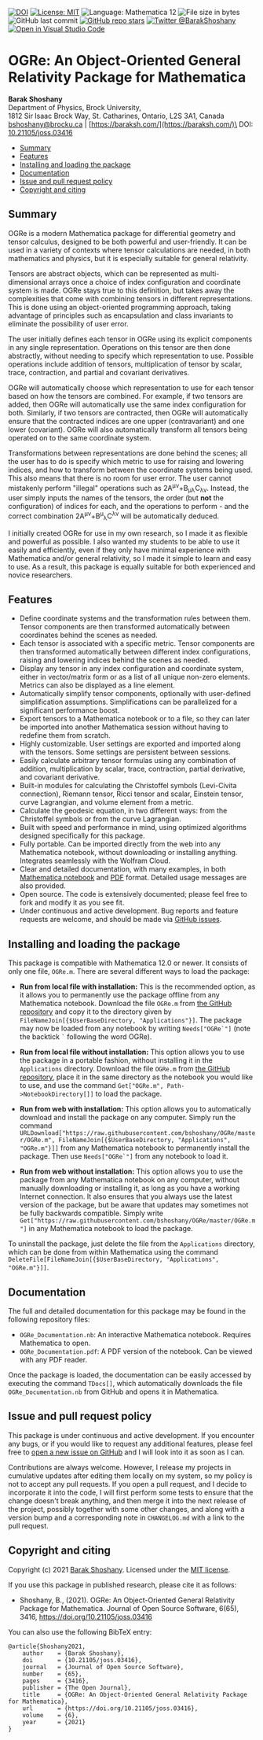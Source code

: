 [![DOI](https://joss.theoj.org/papers/10.21105/joss.03416/status.svg)](https://doi.org/10.21105/joss.03416)
[![License: MIT](https://img.shields.io/github/license/bshoshany/thread-pool)](https://github.com/bshoshany/OGRe/blob/master/LICENSE.txt)
![Language: Mathematica 12](https://img.shields.io/badge/Language-Mathematica%2012-yellow)
![File size in bytes](https://img.shields.io/github/size/bshoshany/OGRe/OGRe.m)
![GitHub last commit](https://img.shields.io/github/last-commit/bshoshany/OGRe)
[![GitHub repo stars](https://img.shields.io/github/stars/bshoshany/OGRe?style=social)](https://github.com/bshoshany/OGRe)
[![Twitter @BarakShoshany](https://img.shields.io/twitter/follow/BarakShoshany?style=social)](https://twitter.com/BarakShoshany)
[![Open in Visual Studio Code](https://open.vscode.dev/badges/open-in-vscode.svg)](https://open.vscode.dev/bshoshany/OGRe)

# OGRe: An Object-Oriented General Relativity Package for Mathematica

**Barak Shoshany**\
Department of Physics, Brock University,\
1812 Sir Isaac Brock Way, St. Catharines, Ontario, L2S 3A1, Canada\
[bshoshany@brocku.ca](mailto:bshoshany@brocku.ca) | [https://baraksh.com/](https://baraksh.com/)\
DOI: [10.21105/joss.03416](https://doi.org/10.21105/joss.03416)

* [Summary](#summary)
* [Features](#features)
* [Installing and loading the package](#installing-and-loading-the-package)
* [Documentation](#documentation)
* [Issue and pull request policy](#issue-and-pull-request-policy)
* [Copyright and citing](#copyright-and-citing)

## Summary

OGRe is a modern Mathematica package for differential geometry and tensor calculus, designed to be both powerful and user-friendly. It can be used in a variety of contexts where tensor calculations are needed, in both mathematics and physics, but it is especially suitable for general relativity.

Tensors are abstract objects, which can be represented as multi-dimensional arrays once a choice of index configuration and coordinate system is made. OGRe stays true to this definition, but takes away the complexities that come with combining tensors in different representations. This is done using an object-oriented programming approach, taking advantage of principles such as encapsulation and class invariants to eliminate the possibility of user error.

The user initially defines each tensor in OGRe using its explicit components in any single representation. Operations on this tensor are then done abstractly, without needing to specify which representation to use. Possible operations include addition of tensors, multiplication of tensor by scalar, trace, contraction, and partial and covariant derivatives.

OGRe will automatically choose which representation to use for each tensor based on how the tensors are combined. For example, if two tensors are added, then OGRe will automatically use the same index configuration for both. Similarly, if two tensors are contracted, then OGRe will automatically ensure that the contracted indices are one upper (contravariant) and one lower (covariant). OGRe will also automatically transform all tensors being operated on to the same coordinate system.

Transformations between representations are done behind the scenes; all the user has to do is specify which metric to use for raising and lowering indices, and how to transform between the coordinate systems being used. This also means that there is no room for user error. The user cannot mistakenly perform "illegal" operations such as 2A<sup>&mu;&nu;</sup>+B<sub>&mu;&lambda;</sub>C<sub>&lambda;&nu;</sub>. Instead, the user simply inputs the names of the tensors, the order (but **not** the configuration) of indices for each, and the operations to perform - and the correct combination 2A<sup>&mu;&nu;</sup>+B<sup>&mu;</sup><sub>&lambda;</sub>C<sup>&lambda;&nu;</sup> will be automatically deduced.

I initially created OGRe for use in my own research, so I made it as flexible and powerful as possible. I also wanted my students to be able to use it easily and efficiently, even if they only have minimal experience with Mathematica and/or general relativity, so I made it simple to learn and easy to use. As a result, this package is equally suitable for both experienced and novice researchers.

## Features

* Define coordinate systems and the transformation rules between them. Tensor components are then transformed automatically between coordinates behind the scenes as needed.
* Each tensor is associated with a specific metric. Tensor components are then transformed automatically between different index configurations, raising and lowering indices behind the scenes as needed.
* Display any tensor in any index configuration and coordinate system, either in vector/matrix form or as a list of all unique non-zero elements. Metrics can also be displayed as a line element.
* Automatically simplify tensor components, optionally with user-defined simplification assumptions. Simplifications can be parallelized for a significant performance boost.
* Export tensors to a Mathematica notebook or to a file, so they can later be imported into another Mathematica session without having to redefine them from scratch.
* Highly customizable. User settings are exported and imported along with the tensors. Some settings are persistent between sessions.
* Easily calculate arbitrary tensor formulas using any combination of addition, multiplication by scalar, trace, contraction, partial derivative, and covariant derivative.
* Built-in modules for calculating the Christoffel symbols (Levi-Civita connection), Riemann tensor, Ricci tensor and scalar, Einstein tensor, curve Lagrangian, and volume element from a metric.
* Calculate the geodesic equation, in two different ways: from the Christoffel symbols or from the curve Lagrangian.
* Built with speed and performance in mind, using optimized algorithms designed specifically for this package.
* Fully portable. Can be imported directly from the web into any Mathematica notebook, without downloading or installing anything. Integrates seamlessly with the Wolfram Cloud.
* Clear and detailed documentation, with many examples, in both [Mathematica notebook](OGRe_Documentation.nb) and [PDF](OGRe_Documentation.pdf) format. Detailed usage messages are also provided.
* Open source. The code is extensively documented; please feel free to fork and modify it as you see fit.
* Under continuous and active development. Bug reports and feature requests are welcome, and should be made via [GitHub issues](https://github.com/bshoshany/OGRe/issues).

## Installing and loading the package

This package is compatible with Mathematica 12.0 or newer. It consists of only one file, `OGRe.m`. There are several different ways to load the package:

* **Run from local file with installation:** This is the recommended option, as it allows you to permanently use the package offline from any Mathematica notebook. Download the file `OGRe.m` from [the GitHub repository](https://github.com/bshoshany/OGRe) and copy it to the directory given by `FileNameJoin[{$UserBaseDirectory, "Applications"}]`. The package may now be loaded from any notebook by writing ``Needs["OGRe`"]`` (note the backtick <code>&#96;</code> following the word OGRe).

* **Run from local file without installation:** This option allows you to use the package in a portable fashion, without installing it in the `Applications` directory. Download the file `OGRe.m` from [the GitHub repository](https://github.com/bshoshany/OGRe), place it in the same directory as the notebook you would like to use, and use the command `Get["OGRe.m", Path->NotebookDirectory[]]` to load the package.

* **Run from web with installation:** This option allows you to automatically download and install the package on any computer. Simply run the command `URLDownload["https://raw.githubusercontent.com/bshoshany/OGRe/master/OGRe.m", FileNameJoin[{$UserBaseDirectory, "Applications", "OGRe.m"}]]` from any Mathematica notebook to permanently install the package. Then use ``Needs["OGRe`"]`` from any notebook to load it.

* **Run from web without installation:** This option allows you to use the package from any Mathematica notebook on any computer, without manually downloading or installing it, as long as you have a working Internet connection. It also ensures that you always use the latest version of the package, but be aware that updates may sometimes not be fully backwards compatible. Simply write `Get["https://raw.githubusercontent.com/bshoshany/OGRe/master/OGRe.m"]` in any Mathematica notebook to load the package.

To uninstall the package, just delete the file from the `Applications` directory, which can be done from within Mathematica using the command `DeleteFile[FileNameJoin[{$UserBaseDirectory, "Applications", "OGRe.m"}]]`.

## Documentation

The full and detailed documentation for this package may be found in the following repository files:

* `OGRe_Documentation.nb`: An interactive Mathematica notebook. Requires Mathematica to open.
* `OGRe_Documentation.pdf`: A PDF version of the notebook. Can be viewed with any PDF reader.

Once the package is loaded, the documentation can be easily accessed by executing the command `TDocs[]`, which automatically downloads the file `OGRe_Documentation.nb` from GitHub and opens it in Mathematica.

## Issue and pull request policy

This package is under continuous and active development. If you encounter any bugs, or if you would like to request any additional features, please feel free to [open a new issue on GitHub](https://github.com/bshoshany/OGRe/issues) and I will look into it as soon as I can.

Contributions are always welcome. However, I release my projects in cumulative updates after editing them locally on my system, so my policy is not to accept any pull requests. If you open a pull request, and I decide to incorporate it into the code, I will first perform some tests to ensure that the change doesn't break anything, and then merge it into the next release of the project, possibly together with some other changes, and along with a version bump and a corresponding note in `CHANGELOG.md` with a link to the pull request.

## Copyright and citing

Copyright (c) 2021 [Barak Shoshany](http://baraksh.com). Licensed under the [MIT license](LICENSE.txt).

If you use this package in published research, please cite it as follows:

* Shoshany, B., (2021). OGRe: An Object-Oriented General Relativity Package for Mathematica. Journal of Open Source Software, 6(65), 3416, https://doi.org/10.21105/joss.03416

You can also use the following BibTeX entry:

```none
@article{Shoshany2021,
    author    = {Barak Shoshany},
    doi       = {10.21105/joss.03416},
    journal   = {Journal of Open Source Software},
    number    = {65},
    pages     = {3416},
    publisher = {The Open Journal},
    title     = {OGRe: An Object-Oriented General Relativity Package for Mathematica},
    url       = {https://doi.org/10.21105/joss.03416},
    volume    = {6},
    year      = {2021}
}
```
